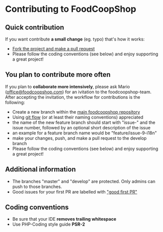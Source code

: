 # Contributing to FoodCoopShop

## Quick contribution
If you want contribute **a small change** (eg. typo) that's how it works:

* [Fork the project and make a pull request](https://help.github.com/articles/creating-a-pull-request-from-a-fork/)
* Please follow the coding conventions (see below) and enjoy supporting a great project!

## You plan to contribute more often
If you plan to **collaborate more intensively**, please ask Mario (office@foodcoopshop.com) for an ivitation to the foodcoopshop-team. After accepting the invitation, the workflow for contributions is the following:

* Create a new branch within the [main foodcoopshop repository](https://github.com/foodcoopshop/foodcoopshop)
* Using [git flow](http://danielkummer.github.io/git-flow-cheatsheet/) (or at least their naming conventions) appreciated
* the name of the new feature branch should start with "issue-" and the issue number, followed by an optional short description of the issue
* an example for a feature branch name would be "feature/issue-9-i18n"
* make your changes, push, and make a pull request to the develop branch
* Please follow the coding conventions (see below) and enjoy supporting a great project!

## Additional information
* The branches "master" and "develop" are protected. Only admins can push to those branches.
* Good issues for your first PR are labelled with ["good first PR"](https://github.com/foodcoopshop/foodcoopshop/issues?q=is%3Aissue+is%3Aopen+label%3A%22good+first+PR%22)

## Coding conventions
* Be sure that your IDE **removes trailing whitespace**
* Use PHP-Coding style guide **PSR-2**
